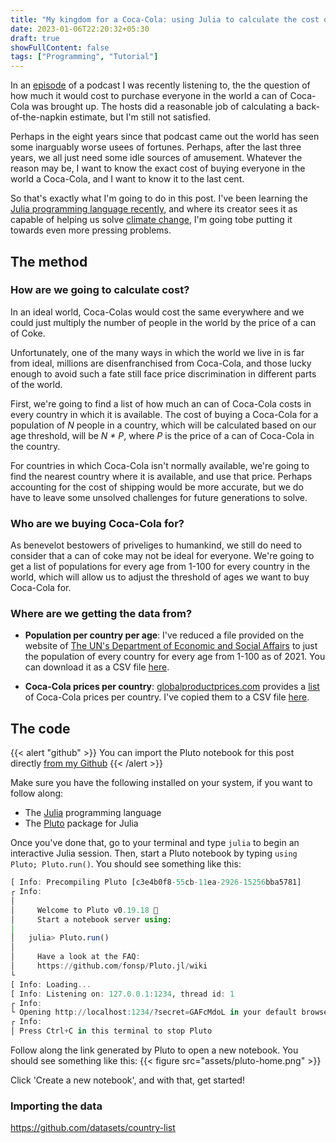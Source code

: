 ```yaml
---
title: "My kingdom for a Coca-Cola: using Julia to calculate the cost of buying everyone a can of coke"
date: 2023-01-06T22:20:32+05:30
draft: true
showFullContent: false
tags: ["Programming", "Tutorial"]
---
```


In an [episode](https://nerdfighteria.info/v/250775376/#:~:text=%22Dear%20Hank%20and%20John%2C%C2%A0Given%20its%20varying%20price%20points%20throughout%20the%20world%2C%20how%20much%20in%20USD%20would%20it%20actually%20cost%20to%20buy%20the%20world%20a%20coke%3F%22) of a podcast I was recently listening to, the the question of how much it would cost to purchase everyone in the world a can of Coca-Cola was brought up. The hosts did a reasonable job of calculating a back-of-the-napkin estimate, but I'm still not satisfied.

Perhaps in the eight years since that podcast came out the world has seen some inarguably worse usees of fortunes. Perhaps, after the last three years, we all just need some idle sources of amusement. Whatever the reason may be, I want to know the exact cost of buying everyone in the world a Coca-Cola, and I want to know it to the last cent.

So that's exactly what I'm going to do in this post. I've been learning the [Julia programming language recently](https://julialang.org/), and where its creator sees it as capable of helping us solve [climate change](https://www.youtube.com/watch?v=qGW0GT1rCvs), I'm going tobe putting it towards even more pressing problems.

## The method

### How are we going to calculate cost?

In an ideal world, Coca-Colas would cost the same everywhere and we could just multiply the number of people in the world by the price of a can of Coke.

Unfortunately, one of the many ways in which the world we live in is far from ideal, millions are disenfranchised from Coca-Cola, and those lucky enough to avoid such a fate still face price discrimination in different parts of the world.

First, we're going to find a list of how much an can of Coca-Cola costs in every country in which it is available. The cost of buying a Coca-Cola for a population of _N_ people in a country, which will be calculated based on our age threshold, will be _N * P_, where _P_ is the price of a can of Coca-Cola in the country.

For countries in which Coca-Cola isn't normally available, we're going to find the nearest country where it is available, and use that price. Perhaps accounting for the cost of shipping would be more accurate, but we do have to leave some unsolved challenges for future generations to solve.

### Who are we buying Coca-Cola for?

As benevelot bestowers of priveliges to humankind, we still do need to consider that a can of coke may not be ideal for everyone. We're going to get a list of populations for every age from 1-100 for every country in the world, which will allow us to adjust the threshold of ages we want to buy Coca-Cola for.

### Where are we getting the data from?

* **Population per country per age**: I've reduced a file provided on the website of [The UN's Department of Economic and Social Affairs](https://population.un.org/wpp/Download/Standard/Population/) to just the population of every country for every age from 1-100 as of 2021. You can download it as a CSV file [here](/blog/cost-of-buying-everyone-in-the-world-a-coca-cola-julia/UN_WPP_2021_Population_SingleAge_BothSexes_Cleaned.csv).

* **Coca-Cola prices per country**: [globalproductprices.com](https://globalproductprices.com) provides a [list](https://www.globalproductprices.com/rankings/coca_cola_price/) of Coca-Cola prices per country. I've copied them to a CSV file [here](/blog/cost-of-buying-everyone-in-the-world-a-coca-cola-julia/coca_cola_prices.csv).

## The code

{{< alert "github" >}}
You can import the Pluto notebook for this post directly [from my Github]()
{{< /alert >}}

Make sure you have the following installed on your system, if you want to follow along:

* The [Julia](https://julialang.org/) programming language
* The [Pluto](https://plutojl.org/) package for Julia

Once you've done that, go to your terminal and type `julia` to begin an interactive Julia session. Then, start a Pluto notebook by typing `using Pluto; Pluto.run()`. You should see something like this:

```julia
[ Info: Precompiling Pluto [c3e4b0f8-55cb-11ea-2926-15256bba5781]
┌ Info:
│
│     Welcome to Pluto v0.19.18 🎈
│     Start a notebook server using:
│
│   julia> Pluto.run()
│
│     Have a look at the FAQ:
│     https://github.com/fonsp/Pluto.jl/wiki
└
[ Info: Loading...
[ Info: Listening on: 127.0.0.1:1234, thread id: 1
┌ Info:
└ Opening http://localhost:1234/?secret=GAFcMdoL in your default browser... ~ have fun!
┌ Info:
│ Press Ctrl+C in this terminal to stop Pluto
```

Follow along the link generated by Pluto to open a new notebook. You should see something like this:
{{< figure src="assets/pluto-home.png" >}}

Click 'Create a new notebook', and with that, get started!

### Importing the data

<https://github.com/datasets/country-list>
